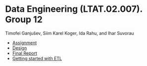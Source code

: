 # Data Engineering (LTAT.02.007). Group 12

Timofei Ganjušev, Siim Karel Koger, Ida Rahu, and Ihar Suvorau

- [Assignment](Assignment.md)
- [Design](Design.md)
- [Final Report](FinalReport.md)
- [Getting started with ETL](ETL/README.md)